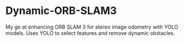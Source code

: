 # Dynamic-ORB-SLAM3
My go at enhancing ORB SLAM 3 for stereo image odometry with YOLO models. Uses YOLO to select features and remove dynamic obstacles.
